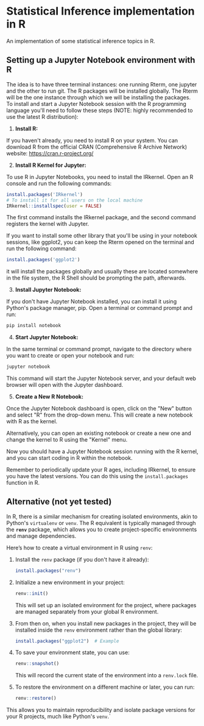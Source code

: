 # Statistical Inference implementation in R

An implementation of some statistical inference topics in R.

## Setting up a Jupyter Notebook environment with R

The idea is to have three terminal instances: one running Rterm, one jupyter and the other to run git.
The R packages will be installed globally. The Rterm will be the one instance through which we will be installing the packages.
To install and start a Jupyter Notebook session with the R programming language
you'll need to follow these steps (NOTE: highly recommended to use the latest R distribution):

1. **Install R:**

If you haven't already, you need to install R on your system. You can download R from the official CRAN (Comprehensive R Archive Network) website: https://cran.r-project.org/

2. **Install R Kernel for Jupyter:**

To use R in Jupyter Notebooks, you need to install the IRkernel. Open an R console and run the following commands:

```R
install.packages('IRkernel')
# To install it for all users on the local machine
IRkernel::installspec(user = FALSE)
```

The first command installs the IRkernel package, and the second command registers the kernel with Jupyter.

If you want to install some other library that you'll be using in your notebook sessions, like ggplot2,
you can keep the Rterm opened on the terminal and run the following command:

```R
install.packages('ggplot2')
```

it will install the packages globally and usually these are located somewhere in the file system, the R Shell
should be prompting the path, afterwards.

3. **Install Jupyter Notebook:**

If you don't have Jupyter Notebook installed, you can install it using Python's package manager, pip. Open a terminal or command prompt and run:

```bash
pip install notebook
```

4. **Start Jupyter Notebook:**

In the same terminal or command prompt, navigate to the directory where you want to create or open your notebook and run:

```bash
jupyter notebook
```

This command will start the Jupyter Notebook server, and your default web browser will open with the Jupyter dashboard.

5. **Create a New R Notebook:**

Once the Jupyter Notebook dashboard is open, click on the "New" button and select "R" from the drop-down menu. This will create a new notebook with R as the kernel.

Alternatively, you can open an existing notebook or create a new one and change the kernel to R using the "Kernel" menu.

Now you should have a Jupyter Notebook session running with the R kernel, and you can start coding in R within the notebook.

Remember to periodically update your R ages, including IRkernel, to ensure you have the latest versions. You can do this using the `install.packages` function in R.

## Alternative (not yet tested)
In R, there is a similar mechanism for creating isolated environments, akin to Python's `virtualenv` or `venv`. 
The R equivalent is typically managed through the **`renv`** package, which allows you to create project-specific environments and manage dependencies.

Here’s how to create a virtual environment in R using `renv`:

1. Install the `renv` package (if you don't have it already):

   ```r
   install.packages("renv")
   ```

2. Initialize a new environment in your project:

   ```r
   renv::init()
   ```

   This will set up an isolated environment for the project, where packages are managed separately from your global R environment.

3. From then on, when you install new packages in the project, they will be installed inside the `renv` environment rather than the global library:

   ```r
   install.packages("ggplot2")  # Example
   ```

4. To save your environment state, you can use:

   ```r
   renv::snapshot()
   ```

   This will record the current state of the environment into a `renv.lock` file.

5. To restore the environment on a different machine or later, you can run:

   ```r
   renv::restore()
   ```

This allows you to maintain reproducibility and isolate package versions for your R projects, much like Python's `venv`.`